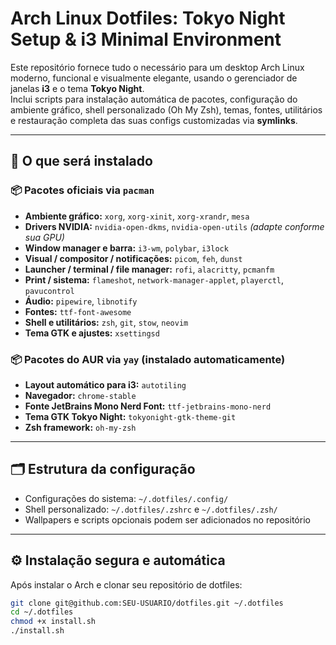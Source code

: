 # Arch Linux Dotfiles: Tokyo Night Setup & i3 Minimal Environment

Este repositório fornece tudo o necessário para um desktop Arch Linux moderno, funcional e visualmente elegante, usando o gerenciador de janelas **i3** e o tema **Tokyo Night**.  
Inclui scripts para instalação automática de pacotes, configuração do ambiente gráfico, shell personalizado (Oh My Zsh), temas, fontes, utilitários e restauração completa das suas configs customizadas via **symlinks**.

---

## 🧩 O que será instalado

### 📦 Pacotes oficiais via `pacman`

- **Ambiente gráfico:** `xorg`, `xorg-xinit`, `xorg-xrandr`, `mesa`
- **Drivers NVIDIA:** `nvidia-open-dkms`, `nvidia-open-utils` *(adapte conforme sua GPU)*
- **Window manager e barra:** `i3-wm`, `polybar`, `i3lock`
- **Visual / compositor / notificações:** `picom`, `feh`, `dunst`
- **Launcher / terminal / file manager:** `rofi`, `alacritty`, `pcmanfm`
- **Print / sistema:** `flameshot`, `network-manager-applet`, `playerctl`, `pavucontrol`
- **Áudio:** `pipewire`, `libnotify`
- **Fontes:** `ttf-font-awesome`
- **Shell e utilitários:** `zsh`, `git`, `stow`, `neovim`
- **Tema GTK e ajustes:** `xsettingsd`

### 📦 Pacotes do AUR via `yay` (instalado automaticamente)

- **Layout automático para i3:** `autotiling`
- **Navegador:** `chrome-stable`
- **Fonte JetBrains Mono Nerd Font:** `ttf-jetbrains-mono-nerd`
- **Tema GTK Tokyo Night:** `tokyonight-gtk-theme-git`
- **Zsh framework:** `oh-my-zsh`

---

## 🗂️ Estrutura da configuração

- Configurações do sistema: `~/.dotfiles/.config/`
- Shell personalizado: `~/.dotfiles/.zshrc` e `~/.dotfiles/.zsh/`
- Wallpapers e scripts opcionais podem ser adicionados no repositório

---

## ⚙️ Instalação segura e automática

Após instalar o Arch e clonar seu repositório de dotfiles:

```bash
git clone git@github.com:SEU-USUARIO/dotfiles.git ~/.dotfiles
cd ~/.dotfiles
chmod +x install.sh
./install.sh

